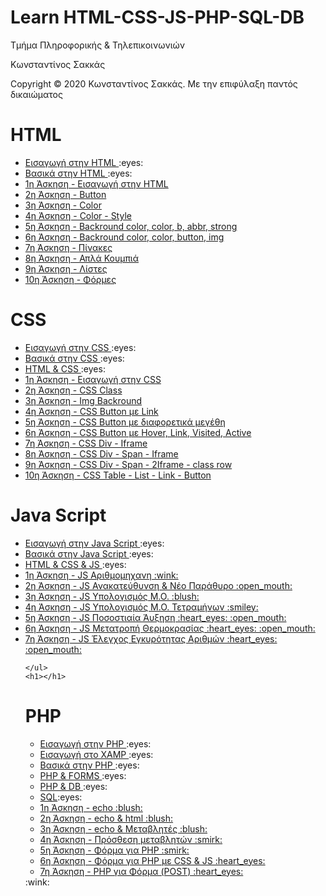 <html>
<body>
<h1> Learn HTML-CSS-JS-PHP-SQL-DB</h1>
<p> Τμήμα Πληροφορικής & Τηλεπικοινωνιών </p>
<p> Κωνσταντίνος Σακκάς</p>
  <p>Copyright © 2020 Κωνσταντίνος Σακκάς. Με την επιφύλαξη παντός δικαιώματος</p>
  <h1></h1>
  
<h1> HTML </h1>
  <ul>
     <li> <a href="https://github.com/ksakkas/Learn-Create-Site/blob/master/%CE%94%CE%B9%CE%B1%CF%86%CE%AC%CE%BD%CE%B5%CE%B9%CE%B5%CF%82%20HTML%2C%20CSS%2C%20JS%2C%20PHP/1%CE%BF%20%CE%95%CF%81%CE%B3.pdf">Εισαγωγή στην HTML </a>:eyes:</li>
       <li> <a href="https://github.com/ksakkas/Learn-Create-Site/blob/master/%CE%94%CE%B9%CE%B1%CF%86%CE%AC%CE%BD%CE%B5%CE%B9%CE%B5%CF%82%20HTML%2C%20CSS%2C%20JS%2C%20PHP/2%CE%BF%20%CE%95%CF%81%CE%B3.pdf">Βασικά στην HTML </a>:eyes:</li>
 <li> <a href="https://github.com/ksakkas/Learn-HTML/blob/master/Ασκήσεις%20Εργαστηρίου/1η%20Άσκηση.html"> 1η Άσκηση - Εισαγωγή στην HTML </a></li>
   <li> <a href="https://github.com/ksakkas/Learn-HTML/blob/master/Ασκήσεις%20Εργαστηρίου/2η%20Άσκηση.html"> 2η Άσκηση - Button  </a></li>
   <li> <a href="https://github.com/ksakkas/Learn-HTML/blob/master/Ασκήσεις%20Εργαστηρίου/3η%20Άσκηση.html"> 3η Άσκηση - Color  </a></li>
   <li> <a href="https://github.com/ksakkas/Learn-HTML/blob/master/%CE%91%CF%83%CE%BA%CE%AE%CF%83%CE%B5%CE%B9%CF%82%20HTML%2C%20CSS%2C%20JS/%CE%86%CF%83%CE%BA%CE%B7%CF%83%CE%B7%20HTML%20%CE%BC%CE%B5%20style.html"> 4η Άσκηση - Color - Style  </a></li>
   <li> <a href="https://github.com/ksakkas/Learn-HTML/blob/master/Ασκήσεις%20Εργαστηρίου/4η%20Άσκηση.html"> 5η Άσκηση - Backround color, color, b, abbr, strong  </a></li>
   <li> <a href="https://github.com/ksakkas/Learn-HTML/blob/master/%CE%86%CF%83%CE%BA%CE%B7%CF%83%CE%B7%20HTML.html"> 6η Άσκηση -  Backround color, color, button, img  </a></li>
     <li> <a href="https://github.com/ksakkas/Learn-HTML/blob/master/%CE%91%CF%83%CE%BA%CE%AE%CF%83%CE%B5%CE%B9%CF%82%20HTML%2C%20CSS%2C%20JS/%CE%86%CF%83%CE%BA%CE%B7%CF%83%CE%B7%20html%20table.html"> 7η Άσκηση -  Πίνακες</a></li>
       <li> <a href="https://github.com/ksakkas/Learn-HTML/blob/master/%CE%91%CF%83%CE%BA%CE%AE%CF%83%CE%B5%CE%B9%CF%82%20HTML%2C%20CSS%2C%20JS/%CE%86%CF%83%CE%BA%CE%B7%CF%83%CE%B7%20button.html"> 8η Άσκηση - Απλά Κουμπιά</a></li>
       <li> <a href="https://github.com/ksakkas/Learn-HTML/blob/master/%CE%91%CF%83%CE%BA%CE%AE%CF%83%CE%B5%CE%B9%CF%82%20HTML%2C%20CSS%2C%20JS/%CE%86%CF%83%CE%BA%CE%B7%CF%83%CE%B7%20list.html"> 9η Άσκηση - Λίστες</a></li>
       <li> <a href="https://github.com/ksakkas/Learn-HTML/blob/master/%CE%91%CF%83%CE%BA%CE%AE%CF%83%CE%B5%CE%B9%CF%82%20HTML%2C%20CSS%2C%20JS/%CE%86%CF%83%CE%BA%CE%B7%CF%83%CE%B7%20forms.html"> 10η Άσκηση - Φόρμες</a></li>
  </ul>
  <h1></h1>
  
  <h1> CSS </h1>
   <ul>
       <li> <a href="https://github.com/ksakkas/Learn-Create-Site/blob/master/%CE%94%CE%B9%CE%B1%CF%86%CE%AC%CE%BD%CE%B5%CE%B9%CE%B5%CF%82%20HTML%2C%20CSS%2C%20JS%2C%20PHP/3%CE%BF%20%CE%95%CF%81%CE%B3.pdf">Εισαγωγή στην CSS </a>:eyes:</li>
       <li> <a href="https://github.com/ksakkas/Learn-Create-Site/blob/master/%CE%94%CE%B9%CE%B1%CF%86%CE%AC%CE%BD%CE%B5%CE%B9%CE%B5%CF%82%20HTML%2C%20CSS%2C%20JS%2C%20PHP/4%CE%BF%20%CE%95%CF%81%CE%B3.pdf">Βασικά στην CSS </a>:eyes:</li>
         <li> <a href="https://github.com/ksakkas/Learn-Create-Site/blob/master/%CE%94%CE%B9%CE%B1%CF%86%CE%AC%CE%BD%CE%B5%CE%B9%CE%B5%CF%82%20HTML%2C%20CSS%2C%20JS%2C%20PHP/5%CE%BF%20%CE%95%CF%81%CE%B3.pdf">HTML & CSS </a>:eyes:</li>

 <li> <a href="https://github.com/ksakkas/Learn-HTML/blob/master/%CE%91%CF%83%CE%BA%CE%AE%CF%83%CE%B5%CE%B9%CF%82%20HTML%2C%20CSS%2C%20JS/%CE%95%CE%B9%CF%83%CE%B1%CE%B3%CF%89%CE%B3%CE%AE%20%CF%83%CF%84%CE%B7%CE%BD%20CSS.html"> 1η Άσκηση - Εισαγωγή στην CSS </a></li>
     <li> <a href="https://github.com/ksakkas/Learn-HTML/blob/master/%CE%91%CF%83%CE%BA%CE%AE%CF%83%CE%B5%CE%B9%CF%82%20HTML%2C%20CSS%2C%20JS/%CE%86%CF%83%CE%BA%CE%B7%CF%83%CE%B7%20css%202.html"> 2η Άσκηση - CSS Class </a></li>
   <li> <a href="https://github.com/ksakkas/Learn-HTML/blob/master/%CE%91%CF%83%CE%BA%CE%AE%CF%83%CE%B5%CE%B9%CF%82%20HTML%2C%20CSS%2C%20JS/%CE%86%CF%83%CE%BA%CE%B7%CF%83%CE%B7%20img%20back.html"> 3η Άσκηση - Img Backround </a></li>
       <li> <a href="https://github.com/ksakkas/Learn-HTML/blob/master/%CE%91%CF%83%CE%BA%CE%AE%CF%83%CE%B5%CE%B9%CF%82%20HTML%2C%20CSS%2C%20JS/%CE%86%CF%83%CE%BA%CE%B7%CF%83%CE%B7%20css%20button.html"> 4η Άσκηση - CSS Button με Link </a></li>
         <li> <a href="https://github.com/ksakkas/Learn-HTML/blob/master/%CE%91%CF%83%CE%BA%CE%AE%CF%83%CE%B5%CE%B9%CF%82%20HTML%2C%20CSS%2C%20JS/%CE%86%CF%83%CE%BA%CE%B7%CF%83%CE%B7%20button%20size.html"> 5η Άσκηση - CSS Button με διαφορετικά μεγέθη </a></li>
           <li> <a href="https://github.com/ksakkas/Learn-HTML/blob/master/%CE%91%CF%83%CE%BA%CE%AE%CF%83%CE%B5%CE%B9%CF%82%20HTML%2C%20CSS%2C%20JS/%CE%86%CF%83%CE%BA%CE%B7%CF%83%CE%B7%20button%20hover.html"> 6η Άσκηση - CSS Button με Hover, Link, Visited, Active  </a></li>
           <li> <a href="https://github.com/ksakkas/Learn-HTML/blob/master/%CE%91%CF%83%CE%BA%CE%AE%CF%83%CE%B5%CE%B9%CF%82%20HTML%2C%20CSS%2C%20JS/%CE%86%CF%83%CE%BA%CE%B7%CF%83%CE%B7%20div%2C%20iframe.html"> 7η Άσκηση - CSS Div - Iframe  </a></li>
             <li> <a href="https://github.com/ksakkas/Learn-HTML/blob/master/%CE%91%CF%83%CE%BA%CE%AE%CF%83%CE%B5%CE%B9%CF%82%20HTML%2C%20CSS%2C%20JS/%CE%86%CF%83%CE%BA%CE%B7%CF%83%CE%B7%20div%20span%20iframe.html"> 8η Άσκηση - CSS Div - Span - Iframe  </a></li>
             <li> <a href="https://github.com/ksakkas/Learn-HTML/blob/master/%CE%91%CF%83%CE%BA%CE%AE%CF%83%CE%B5%CE%B9%CF%82%20HTML%2C%20CSS%2C%20JS/%CE%86%CF%83%CE%BA%CE%B7%CF%83%CE%B7div%20span%20diframe.html"> 9η Άσκηση - CSS Div - Span - 2Iframe - class row  </a></li>
          <li> <a href="https://github.com/ksakkas/Learn-HTML/blob/master/%CE%91%CF%83%CE%BA%CE%AE%CF%83%CE%B5%CE%B9%CF%82%20HTML%2C%20CSS%2C%20JS/%CE%86%CF%83%CE%BA%CE%B7%CF%83%CE%B7%20css%20all.html"> 10η Άσκηση - CSS Table - List - Link - Button  </a></li>
  </ul>
  <h1></h1>
  
  <h1> Java Script </h1>
  <ul>
         <li> <a href="https://github.com/ksakkas/Learn-Create-Site/blob/master/%CE%94%CE%B9%CE%B1%CF%86%CE%AC%CE%BD%CE%B5%CE%B9%CE%B5%CF%82%20HTML%2C%20CSS%2C%20JS%2C%20PHP/6%CE%BF%20%CE%95%CF%81%CE%B3%20-%20JavaScript.pdf">Εισαγωγή στην Java Script </a>:eyes:</li>
           <li> <a href="https://github.com/ksakkas/Learn-Create-Site/blob/master/%CE%94%CE%B9%CE%B1%CF%86%CE%AC%CE%BD%CE%B5%CE%B9%CE%B5%CF%82%20HTML%2C%20CSS%2C%20JS%2C%20PHP/7%CE%BF%20%CE%95%CF%81%CE%B3b.pdf">Βασικά στην Java Script </a>:eyes:</li>
             <li> <a href="https://github.com/ksakkas/Learn-Create-Site/blob/master/%CE%94%CE%B9%CE%B1%CF%86%CE%AC%CE%BD%CE%B5%CE%B9%CE%B5%CF%82%20HTML%2C%20CSS%2C%20JS%2C%20PHP/%CE%95%CF%80%CE%B1%CE%BD%CE%AC%CE%BB%CE%B7%CF%88%CE%B7%20%CE%BC%CE%AD%CF%87%CF%81%CE%B9%20jss.pdf">HTML & CSS & JS </a>:eyes:</li>
      <li> <a href="https://github.com/ksakkas/Learn-Create-Site/blob/master/%CE%91%CF%83%CE%BA%CE%AE%CF%83%CE%B5%CE%B9%CF%82%20HTML%2C%20CSS%2C%20JS/%CE%86%CF%83%CE%BA%CE%B7%CF%83%CE%B7%20calculate%20js.html"> 1η Άσκηση - JS Αριθμομηχανη :wink:</a></li>
       <li> <a href="https://github.com/ksakkas/Learn-Create-Site/blob/master/%CE%91%CF%83%CE%BA%CE%AE%CF%83%CE%B5%CE%B9%CF%82%20HTML%2C%20CSS%2C%20JS/%CE%86%CF%83%CE%BA%CE%B7%CF%83%CE%B7%20Redirection.html"> 2η Άσκηση - JS Ανακατεύθυνση & Νέο Παράθυρο :open_mouth:</a></li>
       <li> <a href="https://github.com/ksakkas/Learn-Create-Site/blob/master/%CE%91%CF%83%CE%BA%CE%AE%CF%83%CE%B5%CE%B9%CF%82%20HTML%2C%20CSS%2C%20JS/%CE%86%CF%83%CE%BA%CE%B7%CF%83%CE%B7%20%CE%9C%CE%9F.html"> 3η Άσκηση - JS Υπολογισμός Μ.Ο. :blush:</a></li>
       <li> <a href="https://github.com/ksakkas/Learn-Create-Site/blob/master/%CE%91%CF%83%CE%BA%CE%AE%CF%83%CE%B5%CE%B9%CF%82%20HTML%2C%20CSS%2C%20JS/%CE%91%CF%83%CE%BA%CE%B7%CF%83%CE%B7%20%CE%9C%CE%9F2.html"> 4η Άσκηση - JS Υπολογισμός Μ.Ο. Τετραμήνων :smiley:</a></li>
       <li> <a href="https://github.com/ksakkas/Learn-Create-Site/blob/master/%CE%91%CF%83%CE%BA%CE%AE%CF%83%CE%B5%CE%B9%CF%82%20HTML%2C%20CSS%2C%20JS/%CE%86%CF%83%CE%BA%CE%B7%CF%83%CE%B7%20%CE%A0%CE%BF%CF%83%CE%BF%CF%83%CF%84.html"> 5η Άσκηση - JS Ποσοστιαία Άυξηση :heart_eyes: :open_mouth:</a></li>
         <li> <a href="https://github.com/ksakkas/Learn-Create-Site/blob/master/%CE%91%CF%83%CE%BA%CE%AE%CF%83%CE%B5%CE%B9%CF%82%20HTML%2C%20CSS%2C%20JS/%CE%86%CF%83%CE%BA%CE%B7%CF%83%CE%B7%20temp.html"> 6η Άσκηση - JS Μετατροπή Θερμοκρασίας :heart_eyes: :open_mouth:</a></li>
         <li> <a href="https://github.com/ksakkas/Learn-Create-Site/blob/master/%CE%91%CF%83%CE%BA%CE%AE%CF%83%CE%B5%CE%B9%CF%82%20HTML%2C%20CSS%2C%20JS/%CE%86%CF%83%CE%BA%CE%B7%CF%83%CE%B7%20%CE%88%CE%BB%CE%B5%CE%B3%CF%87%CE%BF%CF%82%20%CE%91%CF%81%CE%B9%CE%B8%CE%BC.html"> 7η Άσκηση - JS Έλεγχος Εγκυρότητας Αριθμών :heart_eyes: :open_mouth:</a></li>

    </ul>
    <h1></h1>
    
 <h1> PHP</h1>
 <ul>
           <li> <a href="https://github.com/ksakkas/Learn-Create-Site/blob/master/%CE%94%CE%B9%CE%B1%CF%86%CE%AC%CE%BD%CE%B5%CE%B9%CE%B5%CF%82%20HTML%2C%20CSS%2C%20JS%2C%20PHP/8%CE%BF%20%CE%95%CF%81%CE%B3%20-%20PHP.pdf">Εισαγωγή στην PHP </a>:eyes:</li>
             <li> <a href="https://github.com/ksakkas/Learn-Create-Site/blob/master/%CE%94%CE%B9%CE%B1%CF%86%CE%AC%CE%BD%CE%B5%CE%B9%CE%B5%CF%82%20HTML%2C%20CSS%2C%20JS%2C%20PHP/%CE%95%CE%B9%CF%83%CE%B1%CE%B3%CF%89%CE%B3%CE%AE%20%CF%83%CF%84%CE%BF%20XAMP.pdf">Εισαγωγή στο XAMP </a>:eyes:</li>
             <li> <a href="https://github.com/ksakkas/Learn-Create-Site/blob/master/%CE%94%CE%B9%CE%B1%CF%86%CE%AC%CE%BD%CE%B5%CE%B9%CE%B5%CF%82%20HTML%2C%20CSS%2C%20JS%2C%20PHP/9%CE%BF%20%CE%95%CF%81%CE%B3%20-%20PHP.pdf">Βασικά στην PHP </a>:eyes:</li>
           <li> <a href="https://github.com/ksakkas/Learn-Create-Site/blob/master/%CE%94%CE%B9%CE%B1%CF%86%CE%AC%CE%BD%CE%B5%CE%B9%CE%B5%CF%82%20HTML%2C%20CSS%2C%20JS%2C%20PHP/10%CE%BF%20%CE%95%CF%81%CE%B3%20-%20PHP.pdf">PHP & FORMS </a>:eyes:</li>
           <li> <a href="https://github.com/ksakkas/Learn-Create-Site/blob/master/%CE%94%CE%B9%CE%B1%CF%86%CE%AC%CE%BD%CE%B5%CE%B9%CE%B5%CF%82%20HTML%2C%20CSS%2C%20JS%2C%20PHP/SQL.pdf">PHP & DB </a>:eyes:</li>
             <li> <a href="https://github.com/ksakkas/Learn-Create-Site/blob/master/%CE%94%CE%B9%CE%B1%CF%86%CE%AC%CE%BD%CE%B5%CE%B9%CE%B5%CF%82%20HTML%2C%20CSS%2C%20JS%2C%20PHP/11%CE%BF%20%CE%95%CF%81%CE%B3%20-%20PHP.pdf">SQL</a>:eyes:</li>
   <li> <a href="https://github.com/ksakkas/Learn-Create-Site/blob/master/PHP/echo.php"> 1η Άσκηση - echo :blush:</a></li>
       <li> <a href="https://github.com/ksakkas/Learn-Create-Site/blob/master/PHP/echos.php"> 2η Άσκηση - echo & html :blush:</a></li>
         <li> <a href="https://github.com/ksakkas/Learn-Create-Site/blob/master/PHP/echoss.php"> 3η Άσκηση - echo & Μεταβλητές :blush:</a></li>
       <li> <a href="https://github.com/ksakkas/Learn-Create-Site/blob/master/PHP/sum.php"> 4η Άσκηση - Πρόσθεση μεταβλητών :smirk:</a></li>
         <li> <a href="https://github.com/ksakkas/Learn-Create-Site/blob/master/PHP/form%20for%20php.html"> 5η Άσκηση - Φόρμα για PHP :smirk:</a></li>
           <li> <a href="https://github.com/ksakkas/Learn-Create-Site/blob/master/PHP/form%20for%20php%20(css%20%26%20js).html"> 6η Άσκηση - Φόρμα για PHP με CSS & JS :heart_eyes:</a></li>
             <li> <a href="https://github.com/ksakkas/Learn-Create-Site/blob/master/PHP/php%20for%20form.php"> 7η Άσκηση - PHP για Φόρμα (POST) :heart_eyes:</a></li>



</ul>
</body>
</html>:wink:
